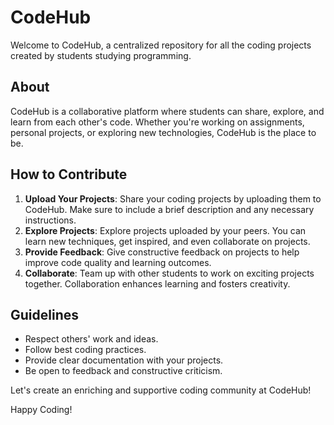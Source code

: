 # CodeHub

Welcome to CodeHub, a centralized repository for all the coding projects created by students studying programming.

## About

CodeHub is a collaborative platform where students can share, explore, and learn from each other's code. Whether you're working on assignments, personal projects, or exploring new technologies, CodeHub is the place to be.

## How to Contribute

1. **Upload Your Projects**: Share your coding projects by uploading them to CodeHub. Make sure to include a brief description and any necessary instructions.
2. **Explore Projects**: Explore projects uploaded by your peers. You can learn new techniques, get inspired, and even collaborate on projects.
3. **Provide Feedback**: Give constructive feedback on projects to help improve code quality and learning outcomes.
4. **Collaborate**: Team up with other students to work on exciting projects together. Collaboration enhances learning and fosters creativity.

## Guidelines

- Respect others' work and ideas.
- Follow best coding practices.
- Provide clear documentation with your projects.
- Be open to feedback and constructive criticism.

Let's create an enriching and supportive coding community at CodeHub!

Happy Coding!
